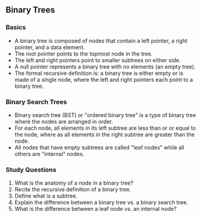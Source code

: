 ## Binary Trees

### Basics
- A binary tree is composed of nodes that contain a left pointer, a right pointer, and  a data element.
- The root pointer points to the topmost node in the tree. 
- The left and right pointers point to smaller subtrees on either side.
- A null pointer represents a binary tree with no elements (an empty tree).
- The formal recursive definition is: a binary tree is either empty  or is made of a single node, where the left and right pointers each point to a binary tree.


### Binary Search Trees
- Binary search tree (BST) or "ordered binary tree" is a type of binary tree where the nodes are arranged in order.
- For each node, all elements in its left subtree are less than or or equal to the node, where as all elements in the right subtree are greater than the node.
- All nodes that have empty subtrees are called "leaf nodes" while all others are "internal" nodes.

### Study Questions
1. What is the anatomy of a node in a binary tree?
2. Recite the recursive definition of a binary tree.
3. Define what is a subtree.
4. Explain the difference between a binary tree vs. a binary search tree.
5. What is the difference between a leaf node vs. an internal node?